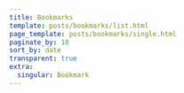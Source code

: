 ```yaml
---
title: Bookmarks
template: posts/bookmarks/list.html
page_template: posts/bookmarks/single.html
paginate_by: 10
sort_by: date
transparent: true
extra:
  singular: Bookmark
---
```

